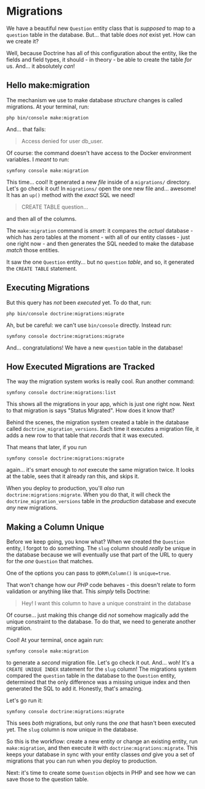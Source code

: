 # Migrations

We have a beautiful new `Question` entity class that is *supposed* to map to a
`question` table in the database. But... that table does *not* exist yet.
How can we create it?

Well, because Doctrine has all of this configuration about the entity, like
the fields and field types, it should - in theory - be able to create the table
*for* us. And... it absolutely *can*!

## Hello make:migration

The mechanism we use to make database *structure* changes is called migrations.
At your terminal, run:

```terminal
php bin/console make:migration
```

And... that fails:

> Access denied for user db_user.

Of course: the command doesn't have access to the Docker environment variables.
I *meant* to run:

```terminal
symfony console make:migration
```

This time... cool! It generated a new *file* inside of a `migrations/` directory.
Let's go check it out! In `migrations/` open the one new file and... awesome! It
has an `up()` method with the *exact* SQL we need!

> CREATE TABLE question...

and then all of the columns.

The `make:migration` command is *smart*: it compares the *actual* database - which
has zero tables at the moment - with all of our entity classes - just one right now -
and then generates the SQL needed to make the database *match* those entities.

It saw the one `Question` entity... but no `question` *table*, and so, it generated
the `CREATE TABLE` statement.

## Executing Migrations

But this query has *not* been *executed* yet. To do that, run:

```terminal
php bin/console doctrine:migrations:migrate
```

Ah, but be careful: we can't use `bin/console` directly. Instead run:

```terminal
symfony console doctrine:migrations:migrate
```

And... congratulations! We have a new `question` table in the database!

## How Executed Migrations are Tracked

The way the migration system works is really cool. Run another command:

```terminal
symfony console doctrine:migrations:list
```

This shows all the migrations in your app, which is just one right now. Next
to that migration is says "Status Migrated". How does it know that?

Behind the scenes, the migration system created a table in the database called
`doctrine_migration_versions`. Each time it executes a migration file, it adds
a new row to that table that *records* that it was executed.

That means that later, if you run

```terminal
symfony console doctrine:migrations:migrate
```

again... it's smart enough to *not* execute the same migration twice. It looks
at the table, sees that it already ran this, and skips it.

When you deploy to production, you'll *also* run `doctrine:migrations:migrate`.
When you do that, it will check the `doctrine_migration_versions` table in the
*production* database and execute *any* new migrations.

## Making a Column Unique

Before we keep going, you know what? When we created the `Question` entity, I
forgot to do something. The `slug` column should *really* be unique in the
database because we will eventually use that part of the URL to query for
the *one* `Question` that matches.

One of the options you can pass to `@ORM\Column()` is `unique=true`.

That won't change how our *PHP* code behaves - this doesn't relate to form validation
or anything like that. This *simply* tells Doctrine:

> Hey! I want this column to have a unique constraint in the database

Of course... just making this change did *not* somehow magically add the unique
constraint to the database. To do that, we need to generate another migration.

Cool! At your terminal, once again run:

```terminal
symfony console make:migration
```

to generate a *second* migration file. Let's go check it out. And... woh!
It's a `CREATE UNIQUE INDEX` statement for the `slug` column! The
migrations system compared the `question` table in the database to the `Question`
entity, determined that the only difference was a missing unique index and then
generated the SQL to add it. Honestly, that's amazing.

Let's go run it:

```terminal
symfony console doctrine:migrations:migrate
```

This sees *both* migrations, but only runs the *one* that hasn't been executed
yet. The `slug` column is now unique in the database.

So this is the workflow: create a new entity or change an existing entity, run
`make:migration`, and then execute it with `doctrine:migrations:migrate`. This
keeps your database in sync with your entity classes *and* give you a set of
migrations that you can run when you deploy to production.

Next: it's time to create some `Question` objects in PHP and see how we can
save those to the question table.
